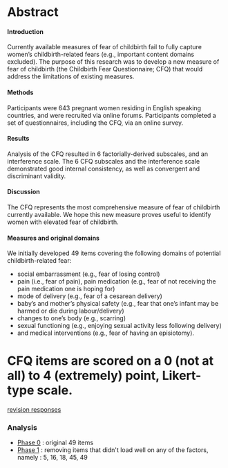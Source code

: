 # Abstract
#### Introduction
Currently available measures of fear of childbirth fail to fully capture women’s childbirth-related fears (e.g., important content domains excluded). The purpose of this research was to develop a new measure of fear of childbirth (the Childbirth Fear Questionnaire; CFQ) that would address the limitations of existing measures.

#### Methods
Participants were 643 pregnant women residing in English speaking countries, and were recruited via online forums. Participants completed a set of questionnaires, including the CFQ, via an online survey.

#### Results
Analysis of the CFQ resulted in 6 factorially-derived subscales, and an interference scale. The 6 CFQ subscales and the interference scale demonstrated good internal consistency, as well as convergent and discriminant validity.

#### Discussion
The CFQ represents the most comprehensive measure of fear of childbirth currently available. We hope this new measure proves useful to identify women with elevated fear of childbirth.

#### Measures and original domains

We initially developed 49 items covering the following domains of potential childbirth-related fear:  
* social embarrassment (e.g., fear of losing control)  
* pain (i.e., fear of pain), pain medication (e.g., fear of not receiving the pain medication one is hoping for)  
* mode of delivery (e.g., fear of a cesarean delivery)  
* baby’s and mother’s physical safety (e.g., fear that one’s infant may be harmed or die during labour/delivery)  
* changes to one’s body (e.g., scarring)  
* sexual functioning (e.g., enjoying sexual activity less following delivery)  
* and medical interventions (e.g., fear of having an episiotomy).

CFQ items are scored on a 0 (not at all) to 4 (extremely) point, Likert-type scale.
=======

[revision responses](https://github.com/andkov/fear-of-childbirth/blob/master/reports/extract-and-eliminate/revision-comments.md)

### Analysis

- [Phase 0](https://rawgit.com/andkov/fear-of-childbirth/master/reports/extract-and-eliminate/extract-and-eliminate-0.html) : original 49 items
- [Phase 1](https://rawgit.com/andkov/fear-of-childbirth/master/reports/extract-and-eliminate/extract-and-eliminate-1.html) : removing items that didn't load well on any of the factors, namely : 5, 16, 18, 45, 49
